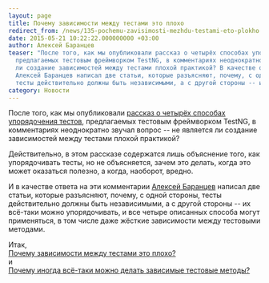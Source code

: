 ```yaml
---
layout: page
title: Почему зависимости между тестами это плохо
redirect_from: /news/135-pochemu-zavisimosti-mezhdu-testami-eto-plokho.html
date: 2015-05-21 10:22:22.000000000 +03:00
author: Алексей Баранцев
teaser: "После того, как мы опубликовали рассказ о четырёх способах упорядочения тестов,
  предлагаемых тестовым фреймворком TestNG, в комментариях неоднократно звучал вопрос -- не является
  ли создание зависимостей между тестами плохой практикой? В качестве ответа на эти комментарии
  Алексей Баранцев написал две статьи, которые разъясняют, почему, с одной стороны,
  тесты действительно должны быть независимыми, а с другой стороны -- их всё-таки можно упорядочивать"
category: Новости
---
```

<p>После того, как мы опубликовали <a href="http://software-testing.ru/library/testing/general-testing/2044--testng">рассказ о четырёх способах упорядочения тестов</a>, предлагаемых тестовым фреймворком TestNG, в комментариях неоднократно звучал вопрос -- не является ли создание зависимостей между тестами плохой практикой?</p>
<p>Действительно, в этом рассказе содержатся лишь объяснение того, как упорядочивать тесты, но не объясняется, зачем это делать, когда это может оказаться полезно, а когда, наоборот, вредно.</p>
<p>И в качестве ответа на эти комментарии <a href="http://software-testing.ru/about/authors/9-barancev">Алексей Баранцев</a> написал две статьи, которые разъясняют, почему, с одной стороны, тесты действительно должны быть независимыми, а с другой стороны -- их всё-таки можно упорядочивать, и все четыре описанных способа могут применяться, в том числе даже жёсткие зависимости между тестовыми методами.</p>
<p>Итак,<br /><a href="http://barancev.github.io/test-deps-are-evil/">Почему зависимости между тестами это плохо?</a> <br />и<br /><a href="http://barancev.github.io/test-methods-vs-test-classes/">Почему иногда всё-таки можно делать зависимые тестовые методы?</a></p>
